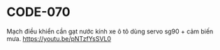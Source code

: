 # CODE-070
Mạch điều khiển cần gạt nước kính xe ô tô dùng servo sg90 + cảm biến mưa. https://youtu.be/pNTzfYsSVL0

